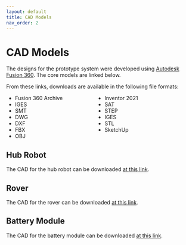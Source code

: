 ```yaml
---
layout: default
title: CAD Models
nav_order: 2
---
```

<head>
<style>
.flex {
  display: flex;
  flex-flow: row wrap; /* Shorthand for flex-direction: row and flex-wrap: wrap */
}
.flex li {
  flex-basis: 50%; /* or width: 50% */
}
</style>
</head>

<div class="header-adder">
<div class="title_set">
    <h1>CAD Models</h1>
</div>

The designs for the prototype system were developed using <a href="https://www.autodesk.com/products/fusion-360/overview">Autodesk Fusion 360</a>. The core models are linked below.

From these links, downloads are available in the following file formats:

<ul class="flex">
  <li>Fusion 360 Archive</li>
  <li>Inventor 2021</li>
  <li>IGES</li>
  <li>SAT</li>
  <li>SMT</li>
  <li>STEP</li>
  <li>DWG</li>
  <li>IGES</li>
  <li>DXF</li>
  <li>STL</li>
  <li>FBX</li>
  <li>SketchUp</li>
  <li>OBJ</li>    
</ul>

<h2>Hub Robot</h2>
<p>The CAD for the hub robot can be downloaded <a href="https://a360.co/3mxoAN2">at this link</a>.</p>

<h2>Rover</h2>
<p>The CAD for the rover can be downloaded <a href="https://a360.co/3SI4afL">at this link</a>.</p>

<h2>Battery Module</h2>
<p>The CAD for the battery module can be downloaded <a href="https://a360.co/3rLWUGM">at this link</a>.</p>